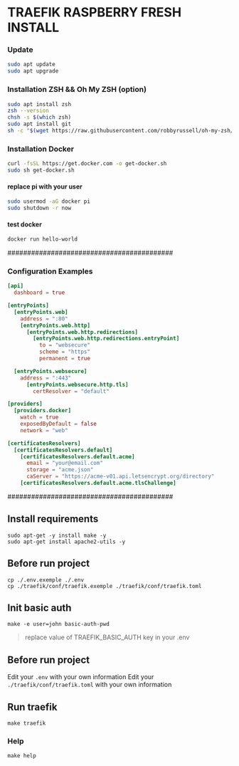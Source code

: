 # TRAEFIK RASPBERRY FRESH INSTALL

### Update

```sh
sudo apt update
sudo apt upgrade
```

### Installation ZSH && Oh My ZSH (option)
```sh
sudo apt install zsh
zsh --version
chsh -s $(which zsh)
sudo apt install git
sh -c "$(wget https://raw.githubusercontent.com/robbyrussell/oh-my-zsh/master/tools/install.sh -O -)"
```

### Installation Docker
```sh
curl -fsSL https://get.docker.com -o get-docker.sh
sudo sh get-docker.sh
```

#### replace pi with your user
```sh
sudo usermod -aG docker pi
sudo shutdown -r now
```

#### test docker
```sh
docker run hello-world
```

##########################################

### Configuration Examples
```toml
[api]
  dashboard = true

[entryPoints]
  [entryPoints.web]
    address = ":80"
    [entryPoints.web.http]
      [entryPoints.web.http.redirections]
        [entryPoints.web.http.redirections.entryPoint]
          to = "websecure"
          scheme = "https"
          permanent = true

  [entryPoints.websecure]
    address = ":443"
      [entryPoints.websecure.http.tls]
        certResolver = "default"

[providers]
  [providers.docker]
    watch = true
    exposedByDefault = false
    network = "web"

[certificatesResolvers]
  [certificatesResolvers.default]
    [certificatesResolvers.default.acme]
      email = "your@email.com"
      storage = "acme.json"
      caServer = "https://acme-v01.api.letsencrypt.org/directory"
    [certificatesResolvers.default.acme.tlsChallenge]
```
##########################################

## Install requirements
```
sudo apt-get -y install make -y
sudo apt-get install apache2-utils -y
```

## Before run project
```
cp ./.env.exemple ./.env
cp ./traefik/conf/traefik.exemple ./traefik/conf/traefik.toml
```

## Init basic auth
```
make -e user=john basic-auth-pwd
```
> replace value of TRAEFIK_BASIC_AUTH key in your .env

## Before run project
Edit your `.env` with your own information
Edit your `./traefik/conf/traefik.toml` with your own information


## Run traefik
```
make traefik
```

### Help
```
make help
```
